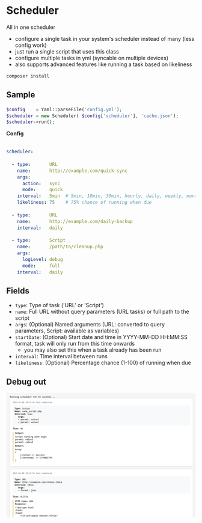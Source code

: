 # Scheduler

All in one scheduler

- configure a single task in your system's scheduler instead of many (less config work)
- just run a single script that uses this class
- configure multiple tasks in yml (syncable on multiple devices)
- also supports advanced features like running a task based on likeliness

```bash
composer install
```

## Sample

```php
$config    = Yaml::parseFile('config.yml');
$scheduler = new Scheduler( $config['scheduler'], 'cache.json');
$scheduler->run();
```

**Config**

```yaml

scheduler:

  - type:       URL
    name:       http://example.com/quick-sync
    args:       
      action:   sync
      mode:     quick
    interval:   5min  # 5min, 10min, 30min, hourly, daily, weekly, monthly (5sec, 10sec used for debugging)
    likeliness: 75    # 75% chance of running when due

  - type:       URL
    name:       http://example.com/daily-backup
    interval:   daily

  - type:       Script
    name:       /path/to/cleanup.php
    args:     
      logLevel: debug
      mode:     full
    interval:   daily
```

## Fields

- `type`:       Type of task ('URL' or 'Script')
- `name`:       Full URL without query parameters (URL tasks) or full path to the script
- `args`:       (Optional) Named arguments (URL: converted to query parameters, Script: available as variables)
- `startDate`:  (Optional) Start date and time in YYYY-MM-DD HH:MM:SS format, task will only run from this time onwards
  - you may also set this when a task already has been run
- `interval`:   Time interval between runs
- `likeliness`: (Optional) Percentage chance (1-100) of running when due


## Debug out

![alt text](misc/img.png)
